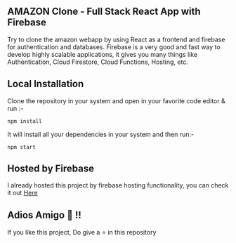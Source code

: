 ## AMAZON Clone - Full Stack React App with Firebase

Try to clone the amazon webapp by using React as a frontend and firebase for authentication and databases. Firebase is a very good and fast way to develop highly scalable applications, it gives you many things like Authentication, Cloud Firestore, Cloud Functions, Hosting, etc.

## Local Installation

Clone the repository in your system and open in your favorite code editor & run :-

```
npm install

```

It will install all your dependencies in your system and then run:-

```
npm start

```

## Hosted by Firebase

I already hosted this project by firebase hosting functionality, you can check it out [Here](https://clone-3349b.web.app/)

## Adios Amigo 👋 !!

If you like this project, Do give a ⭐ in this repository
